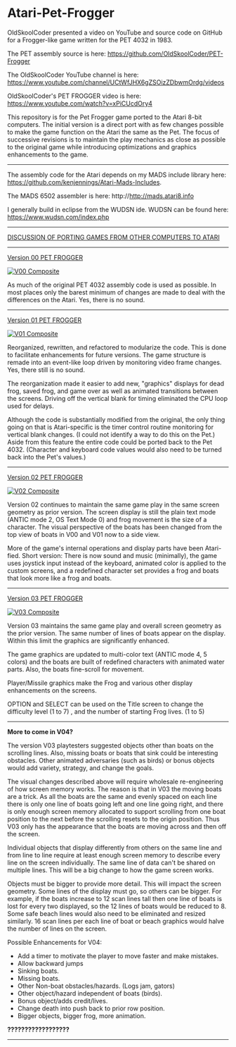 # Atari-Pet-Frogger

OldSkoolCoder presented a video on YouTube and source code on GitHub for a Frogger-like game written for the PET 4032 in 1983.

The PET assembly source is here:  https://github.com/OldSkoolCoder/PET-Frogger

The OldSkoolCoder YouTube channel is here:  https://www.youtube.com/channel/UCtWfJHX6gZSOizZDbwmOrdg/videos

OldSkoolCoder's PET FROGGER video is here:  https://www.youtube.com/watch?v=xPiCUcdOry4

This repository is for the Pet Frogger game ported to the Atari 8-bit computers.  The initial version is a direct port with as few changes possible to make the game function on the Atari the same as the Pet.  The focus of successive revisions is to maintain the play mechanics as close as possible to the original game while introducing optimizations and graphics enhancements to the game.

---

The assembly code for the Atari depends on my MADS include library here: https://github.com/kenjennings/Atari-Mads-Includes.  

The MADS 6502 assembler is here: http://http://mads.atari8.info

I generally build in eclipse from the WUDSN ide.  WUDSN can be found here: https://www.wudsn.com/index.php

---

[DISCUSSION OF PORTING GAMES FROM OTHER COMPUTERS TO ATARI](https://github.com/kenjennings/Atari-Pet-Frogger/blob/master/README_Porting.md "Discussing How To Port Games From Other Computers To Atari") 

---

[Version 00 PET FROGGER](https://github.com/kenjennings/Atari-Pet-Frogger/blob/master/Frogger00/README_V00.md "Version 00 Atari PET FROGGER") 

[![V00 Composite](https://github.com/kenjennings/Atari-Pet-Frogger/raw/master/Frogger00/V00_Composite.png)](https://github.com/kenjennings/Atari-Pet-Frogger/blob/master/Frogger00/README_V00.md)

As much of the original PET 4032 assembly code is used as possible.  In most places only the barest minimum of changes are made to deal with the differences on the Atari.  Yes, there is no sound.

---

[Version 01 PET FROGGER](https://github.com/kenjennings/Atari-Pet-Frogger/blob/master/Frogger01/README_V01.md "Version 01 Atari PET FROGGER") 

[![V01 Composite](https://github.com/kenjennings/Atari-Pet-Frogger/raw/master/Frogger01/V01_Composite.png)](https://github.com/kenjennings/Atari-Pet-Frogger/blob/master/Frogger01/README_V01.md)

Reorganized, rewritten, and refactored to modularize the code.  This is done to facilitate enhancements for future versions.  The game structure is remade into an event-like loop driven by monitoring video frame changes.  Yes, there still is no sound.

The reorganization made it easier to add new, "graphics" displays for dead frog, saved frog, and game over as well as animated transitions between the screens.  Driving off the vertical blank for timing eliminated the CPU loop used for delays.

Although the code is substantially modified from the original, the only thing going on that is Atari-specific is the timer control routine monitoring for vertical blank changes.  (I could not identify a way to do this on the Pet.)  Aside from this feature the entire code could be ported back to the Pet 4032.  (Character and keyboard code values would also need to be turned back into the Pet's values.)

---

[Version 02 PET FROGGER](https://github.com/kenjennings/Atari-Pet-Frogger/blob/master/Frogger02/README_V02.md "Version 02 Atari PET FROGGER") 

[![V02 Composite](https://github.com/kenjennings/Atari-Pet-Frogger/raw/master/Frogger02/V02_Composite.png)](https://github.com/kenjennings/Atari-Pet-Frogger/blob/master/Frogger02/README_V02.md)

Version 02 continues to maintain the same game play in the same screen geometry as prior version.  The screen display is still the plain text mode (ANTIC mode 2, OS Text Mode 0) and frog movement is the size of a character.  The visual perspective of the boats has been changed from the top view of boats in V00 and V01 now to a side view.

More of the game's internal operations and display parts have been Atari-fied.  Short version: There is now sound and music (minimally), the game uses joystick input instead of the keyboard, animated color is applied to the custom screens, and a redefined character set provides a frog and boats that look more like a frog and boats.

---

[Version 03 PET FROGGER](https://github.com/kenjennings/Atari-Pet-Frogger/blob/master/Frogger03/README_V03.md "Version 03 Atari PET FROGGER") 

[![V03 Composite](https://github.com/kenjennings/Atari-Pet-Frogger/raw/master/Frogger03/V03_Composite_700.png)](https://github.com/kenjennings/Atari-Pet-Frogger/blob/master/Frogger03/README_V03.md)
 
Version 03 maintains the same game play and overall screen geometry as the prior version.  The same number of lines of boats appear on the display.  Within this limit the graphics are significantly enhanced.  

The game graphics are updated to multi-color text (ANTIC mode 4, 5 colors) and the boats are built of redefined characters with animated water parts.  Also, the boats fine-scroll for movement.

Player/Missile graphics make the Frog and various other display enhancements on the screens.

OPTION and SELECT can be used on the Title screen to change the difficulty level (1 to 7) , and the number of starting Frog lives. (1 to 5)

---

**More to come in V04?**

The version V03 playtesters suggested objects other than boats on the scrolling lines.  Also, missing boats or boats that sink could be interesting obstacles.  Other animated adversaries (such as birds) or bonus objects would add variety, strategy, and change the goals. 

The visual changes described above will require wholesale re-engineering of how screen memory works.  The reason is that in V03 the moving boats are a trick.  As all the boats are the same and evenly spaced on each line there is only one line of boats going left and one line going right, and there is only enough screen memory allocated  to support scrolling from one boat position to the next before the scrolling resets to the origin position.  Thus V03 only has the appearance that the boats are moving across and then off the screen.

Individual objects that display differently from others on the same line and from line to line require at least enough screen memory to describe every line on the screen individually.  The same line of data can't be shared on multiple lines.  This will be a big change to how the game screen works.

Objects must be bigger to provide more detail.  This will impact the screen geometry.  Some lines of the display must go, so others can be bigger.  For example, if the boats increase to 12 scan lines tall then one line of boats is lost for every two displayed, so the 12 lines of boats would be reduced to 8.  Some safe beach lines would also need to be eliminated and resized similarly.  16 scan lines per each line of boat or beach graphics would halve the number of lines on the screen.

Possible Enhancements for V04:
- Add a timer to motivate the player to move faster and make mistakes. 
- Allow backward jumps
- Sinking boats.
- Missing boats.
- Other Non-boat obstacles/hazards. (Logs jam, gators)
- Other object/hazard independent of boats (birds).
- Bonus object/adds credit/lives.
- Change death into push back to prior row position.
- Bigger objects, bigger frog, more animation.


**??????????????????**


---
